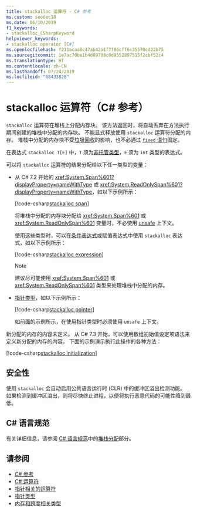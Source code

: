 ```yaml
---
title: stackalloc 运算符 - C# 参考
ms.custom: seodec18
ms.date: 06/10/2019
f1_keywords:
- stackalloc_CSharpKeyword
helpviewer_keywords:
- stackalloc operator [C#]
ms.openlocfilehash: f211acaa8c47ab42a1f7f06cff6c35570cd22b75
ms.sourcegitcommit: 1e7ac70be1b4d89708c0d9552897515f2cbf52c4
ms.translationtype: HT
ms.contentlocale: zh-CN
ms.lasthandoff: 07/24/2019
ms.locfileid: "68433828"
---
```

# <a name="stackalloc-operator-c-reference"></a>stackalloc 运算符（C# 参考）

`stackalloc` 运算符在堆栈上分配内存块。 该方法返回时，将自动丢弃在方法执行期间创建的堆栈中分配的内存块。 不能显式释放使用 `stackalloc` 运算符分配的内存。 堆栈中分配的内存块不受[垃圾回收](../../../standard/garbage-collection/index.md)的影响，也不必通过 [`fixed` 语句](../keywords/fixed-statement.md)固定。

在表达式 `stackalloc T[E]` 中，`T` 须为[非托管类型](../builtin-types/unmanaged-types.md)，`E` 须为 `int` 类型的表达式。

可以将 `stackalloc` 运算符的结果分配给以下任一类型的变量：

- 从 C# 7.2 开始的 <xref:System.Span%601?displayProperty=nameWithType> 或 <xref:System.ReadOnlySpan%601?displayProperty=nameWithType>，如以下示例所示：

  [!code-csharp[stackalloc span](~/samples/csharp/language-reference/operators/StackallocOperator.cs#AssignToSpan)]

  将堆栈中分配的内存块分配给 <xref:System.Span%601> 或 <xref:System.ReadOnlySpan%601> 变量时，不必使用 [unsafe](../keywords/unsafe.md) 上下文。

  使用这些类型时，可以在[条件表达式](conditional-operator.md)或赋值表达式中使用 `stackalloc` 表达式，如以下示例所示：

  [!code-csharp[stackalloc expression](~/samples/csharp/language-reference/operators/StackallocOperator.cs#AsExpression)]

  > [!NOTE]
  > 建议尽可能使用 <xref:System.Span%601> 或 <xref:System.ReadOnlySpan%601> 类型来处理堆栈中分配的内存。

- [指针类型](../../programming-guide/unsafe-code-pointers/pointer-types.md)，如以下示例所示：

  [!code-csharp[stackalloc pointer](~/samples/csharp/language-reference/operators/StackallocOperator.cs#AssignToPointer)]

  如前面的示例所示，在使用指针类型时必须使用 `unsafe` 上下文。

新分配的内存的内容未定义。 从 C# 7.3 开始，可以使用数组初始值设定项语法来定义新分配的内存的内容。 下面的示例演示执行此操作的各种方法：

[!code-csharp[stackalloc initialization](~/samples/csharp/language-reference/operators/StackallocOperator.cs#StackallocInit)]

## <a name="security"></a>安全性

使用 `stackalloc` 会自动启用公共语言运行时 (CLR) 中的缓冲区溢出检测功能。 如果检测到缓冲区溢出，则将尽快终止进程，以便将执行恶意代码的可能性降到最低。

## <a name="c-language-specification"></a>C# 语言规范

有关详细信息，请参阅 [C# 语言规范](~/_csharplang/spec/introduction.md)中的[堆栈分配](~/_csharplang/spec/unsafe-code.md#stack-allocation)部分。

## <a name="see-also"></a>请参阅

- [C# 参考](../index.md)
- [C# 运算符](index.md)
- [指针相关的运算符](pointer-related-operators.md)
- [指针类型](../../programming-guide/unsafe-code-pointers/pointer-types.md)
- [内存和跨度相关类型](../../../standard/memory-and-spans/index.md)
